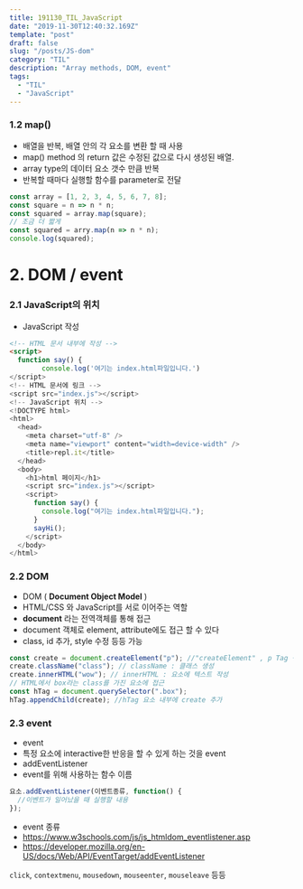```yaml
---
title: 191130_TIL_JavaScript
date: "2019-11-30T12:40:32.169Z"
template: "post"
draft: false
slug: "/posts/JS-dom"
category: "TIL"
description: "Array methods, DOM, event"
tags:
  - "TIL"
  - "JavaScript"
---
```


### 1.2 map()

- 배열을 반복, 배열 안의 각 요소를 변환 할 때 사용
- map() method 의 return 값은 수정된 값으로 다시 생성된 배열.
- array type의 데이터 요소 갯수 만큼 반복
- 반복할 때마다 실행할 함수를 parameter로 전달

```javascript
const array = [1, 2, 3, 4, 5, 6, 7, 8];
const square = n => n * n;
const squared = array.map(square);
// 조금 더 짧게
const squared = arry.map(n => n * n);
console.log(squared);
```

# 2. DOM / event

### 2.1 JavaScript의 위치

- JavaScript 작성

```html
<!-- HTML 문서 내부에 작성 -->
<script>
  function say() {
   		console.log('여기는 index.html파일입니다.')
</script>
<!-- HTML 문서에 링크 -->
<script src="index.js"></script>
<!-- JavaScript 위치 -->
<!DOCTYPE html>
<html>
  <head>
    <meta charset="utf-8" />
    <meta name="viewport" content="width=device-width" />
    <title>repl.it</title>
  </head>
  <body>
    <h1>html 페이지</h1>
    <script src="index.js"></script>
    <script>
      function say() {
        console.log("여기는 index.html파일입니다.");
      }
      sayHi();
    </script>
  </body>
</html>
```

### 2.2 DOM

- DOM ( **Document Object Model** )
- HTML/CSS 와 JavaScript를 서로 이어주는 역할
- **document** 라는 전역객체를 통해 접근
- document 객체로 element, attribute에도 접근 할 수 있다
- class, id 추가, style 수정 등등 가능

```javascript
const create = document.createElement("p"); //"createElement" , p Tag 생성,
create.className("class"); // className : 클래스 생성
create.innerHTML("wow"); // innerHTML : 요소에 텍스트 작성
// HTML에서 box라는 class를 가진 요소에 접근
const hTag = document.querySelector(".box");
hTag.appendChild(create); //hTag 요소 내부에 create 추가
```

### 2.3 event

- event
- 특정 요소에 interactive한 반응을 할 수 있게 하는 것을 event
- addEventListener
- event를 위해 사용하는 함수 이름

```javascript
요소.addEventListener(이벤트종류, function() {
  //이벤트가 일어났을 때 실행할 내용
});
```

- event 종류
- https://www.w3schools.com/js/js_htmldom_eventlistener.asp
- https://developer.mozilla.org/en-US/docs/Web/API/EventTarget/addEventListener

`click`, `contextmenu`, `mousedown`, `mouseenter`, `mouseleave` 등등
